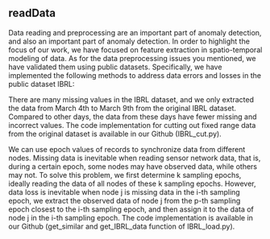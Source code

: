 ## readData
Data reading and preprocessing are an important part of anomaly detection, and also an important part of anomaly detection. In order to highlight the focus of our work, we have focused on feature extraction in spatio-temporal modeling of data. As for the data preprocessing issues you mentioned, we have validated them using public datasets. Specifically, we have implemented the following methods to address data errors and losses in the public dataset IBRL:

There are many missing values in the IBRL dataset, and we only extracted the data from March 4th to March 9th from the original IBRL dataset. Compared to other days, the data from these days have fewer missing and incorrect values. The code implementation for cutting out fixed range data from the original dataset is available in our Github (IBRL_cut.py).

We can use epoch values of records to synchronize data from different nodes.
Missing data is inevitable when reading sensor network data, that is, during a certain epoch, some nodes may have observed data, while others may not. To solve this problem, we first determine k sampling epochs, ideally reading the data of all nodes of these k sampling epochs. However, data loss is inevitable when node j is missing data in the i-th sampling epoch, we extract the observed data of node j from the p-th sampling epoch closest to the i-th sampling epoch, and then assign it to the data of node j in the i-th sampling epoch. The code implementation is available in our Github (get_similar and get_IBRL_data function of IBRL_load.py).
